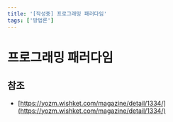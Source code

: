```yaml
---
title: '[작성중] 프로그래밍 패러다임'
tags: ['방법론']
---
```


# 프로그래밍 패러다임

## 참조

* [https://yozm.wishket.com/magazine/detail/1334/](https://yozm.wishket.com/magazine/detail/1334/)
